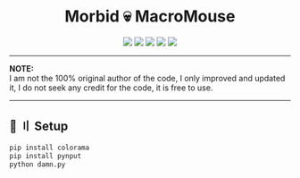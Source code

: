 <h1 align="center">
  Morbid 💀 MacroMouse
</h1>

<p align="center"> 
</p>
<p align="center">
  <img src="https://mariskalrock.com/wp-content/uploads/2019/05/i-am-morbid-logo.jpg">
  <img src="https://img.shields.io/github/languages/top/dev-hyns/Damn-Autoclicker?style=flat-square">
  <img src="https://img.shields.io/github/last-commit/dev-hyns/Damn-Autoclicker?style=flat-square">
  <img src="https://img.shields.io/github/stars/dev-hyns/Damn-Autoclicker?color=%02B039&label=Stars&style=flat-square">
  <img src="https://img.shields.io/github/forks/dev-hyns/Damn-Autoclicker?color=%02B039&label=Forks&style=flat-square">
</p>

---

</h2>

**NOTE:** \
I am not the 100% original author of the code, I only improved and updated it, I do not seek any credit for the code, it is free to use.

---

## <a id="setup"></a> 📁 〢 Setup

```python
pip install colorama
pip install pynput
python damn.py
```

